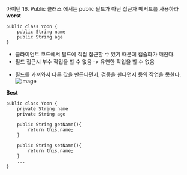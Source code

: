 
아이템 16. Public 클래스 에서는 public 필드가 아닌 접근자 메서드를 사용하라<br>
**worst**
```
public class Yoon {
	public String name
	public String age
}    
```

- 클라이언트 코드에서 필드에 직접 접근할 수 있기 때문에 캡슐화가 깨진다.
- 필드 접근시 부수 작업을 할 수 없음 -> 유연한 작업을 할 수 없음
 + 필드를 가져와서 다른 값을 만든다던지, 검증을 한다던지 등의 작업을 못한다.<br>
![image](https://github.com/newcodingtest/leetcodeYJY/assets/57785267/92912c20-dfff-4bfd-ab31-ee7e1dfa8bb8)

**Best**
```
public class Yoon {
	private String name
	private String age

	public String getName(){
		return this.name;
	}
	
	public String setName(){
		return this.name;
	}
	...
}     
